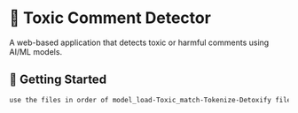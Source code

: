 # 🧠 Toxic Comment Detector

A web-based application that detects toxic or harmful comments using AI/ML models.

## 🚀 Getting Started

```bash
use the files in order of model_load-Toxic_match-Tokenize-Detoxify files

